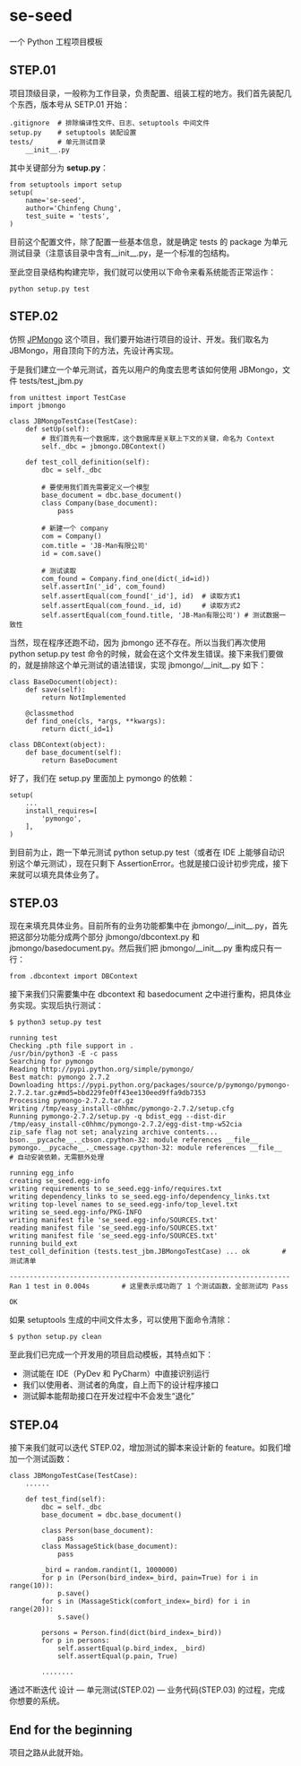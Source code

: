 se-seed
==========

一个 Python 工程项目模板
 
STEP.01
----------

项目顶级目录，一般称为工作目录，负责配置、组装工程的地方。我们首先装配几个东西，版本号从 SETP.01 开始：

    .gitignore  # 排除编译性文件、日志、setuptools 中间文件
    setup.py    # setuptools 装配设置
    tests/      # 单元测试目录
        __init__.py
    
其中关键部分为 **setup.py**：

    from setuptools import setup
    setup(
        name='se-seed',
        author='Chinfeng Chung',
        test_suite = 'tests',
    )
    
目前这个配置文件，除了配置一些基本信息，就是确定 tests 的 package 为单元测试目录（注意该目录中含有\_\_init\_\_.py，是一个标准的包结构。

至此空目录结构构建完毕，我们就可以使用以下命令来看系统能否正常运作：

    python setup.py test
    
STEP.02
----------

仿照 [JPMongo](http://git.xizhe.it/jacksonpan/jpmongo) 这个项目，我们要开始进行项目的设计、开发。我们取名为 JBMongo，用自顶向下的方法，先设计再实现。

于是我们建立一个单元测试，首先以用户的角度去思考该如何使用 JBMongo，文件 tests/test_jbm.py

    from unittest import TestCase
    import jbmongo
    
    class JBMongoTestCase(TestCase):
        def setUp(self):
            # 我们首先有一个数据库，这个数据库是关联上下文的关键，命名为 Context
            self._dbc = jbmongo.DBContext()
    
        def test_coll_definition(self):
            dbc = self._dbc
    
            # 要使用我们首先需要定义一个模型
            base_document = dbc.base_document()
            class Company(base_document):
                pass
    
            # 新建一个 company
            com = Company()
            com.title = 'JB-Man有限公司'
            id = com.save()
    
            # 测试读取
            com_found = Company.find_one(dict(_id=id))
            self.assertIn('_id', com_found)
            self.assertEqual(com_found['_id'], id)  # 读取方式1
            self.assertEqual(com_found._id, id)     # 读取方式2
            self.assertEqual(com_found.title, 'JB-Man有限公司') # 测试数据一致性

当然，现在程序还跑不动，因为 jbmongo 还不存在。所以当我们再次使用 python setup.py test 命令的时候，就会在这个文件发生错误。接下来我们要做的，就是排除这个单元测试的语法错误，实现 jbmongo/\_\_init\_\_.py 如下：

    class BaseDocument(object):
        def save(self):
            return NotImplemented
    
        @classmethod
        def find_one(cls, *args, **kwargs):
            return dict(_id=1)
    
    class DBContext(object):
        def base_document(self):
            return BaseDocument
            
好了，我们在 setup.py 里面加上 pymongo 的依赖：

    setup(
        ...
        install_requires=[
            'pymongo',
        ],
    )
    
到目前为止，跑一下单元测试 python setup.py test（或者在 IDE 上能够自动识别这个单元测试），现在只剩下 AssertionError。也就是接口设计初步完成，接下来就可以填充具体业务了。

STEP.03
---------

现在来填充具体业务。目前所有的业务功能都集中在 jbmongo/\_\_init\_\_.py，首先把这部分功能分成两个部分 jbmongo/dbcontext.py 和 jbmongo/basedocument.py。然后我们把 jbmongo/\_\_init\_\_.py 重构成只有一行：

    from .dbcontext import DBContext
    
接下来我们只需要集中在 dbcontext 和 basedocument 之中进行重构，把具体业务实现。实现后执行测试：

    $ python3 setup.py test
    
    running test
    Checking .pth file support in .
    /usr/bin/python3 -E -c pass
    Searching for pymongo
    Reading http://pypi.python.org/simple/pymongo/
    Best match: pymongo 2.7.2
    Downloading https://pypi.python.org/packages/source/p/pymongo/pymongo-2.7.2.tar.gz#md5=bbd229fe0ff43ee130eed9ffa9db7353
    Processing pymongo-2.7.2.tar.gz
    Writing /tmp/easy_install-c0hhmc/pymongo-2.7.2/setup.cfg
    Running pymongo-2.7.2/setup.py -q bdist_egg --dist-dir /tmp/easy_install-c0hhmc/pymongo-2.7.2/egg-dist-tmp-w52cia
    zip_safe flag not set; analyzing archive contents...
    bson.__pycache__._cbson.cpython-32: module references __file__
    pymongo.__pycache__._cmessage.cpython-32: module references __file__        # 自动安装依赖，无需额外处理
    
    running egg_info
    creating se_seed.egg-info
    writing requirements to se_seed.egg-info/requires.txt
    writing dependency_links to se_seed.egg-info/dependency_links.txt
    writing top-level names to se_seed.egg-info/top_level.txt
    writing se_seed.egg-info/PKG-INFO
    writing manifest file 'se_seed.egg-info/SOURCES.txt'
    reading manifest file 'se_seed.egg-info/SOURCES.txt'
    writing manifest file 'se_seed.egg-info/SOURCES.txt'
    running build_ext
    test_coll_definition (tests.test_jbm.JBMongoTestCase) ... ok        # 测试清单
    
    ----------------------------------------------------------------------
    Ran 1 test in 0.004s        # 这里表示成功跑了 1 个测试函数，全部测试均 Pass
    
    OK
    
如果 setuptools 生成的中间文件太多，可以使用下面命令清除：

    $ python setup.py clean

至此我们已完成一个开发用的项目启动模板，其特点如下：

* 测试能在 IDE（PyDev 和 PyCharm）中直接识别运行
* 我们以使用者、测试者的角度，自上而下的设计程序接口
* 测试脚本能帮助接口在开发过程中不会发生“退化”

STEP.04
---------

接下来我们就可以迭代 STEP.02，增加测试的脚本来设计新的 feature。如我们增加一个测试函数：

    class JBMongoTestCase(TestCase):
        ......
        
        def test_find(self):
            dbc = self._dbc
            base_document = dbc.base_document()
    
            class Person(base_document):
                pass
            class MassageStick(base_document):
                pass
    
            _bird = random.randint(1, 1000000)
            for p in (Person(bird_index=_bird, pain=True) for i in range(10)):
                p.save()
            for s in (MassageStick(comfort_index=_bird) for i in range(20)):
                s.save()
    
            persons = Person.find(dict(bird_index=_bird))
            for p in persons:
                self.assertEqual(p.bird_index, _bird)
                self.assertEqual(p.pain, True)
                
            ........
            
通过不断迭代 设计 — 单元测试(STEP.02) — 业务代码(STEP.03) 的过程，完成你想要的系统。 

End for the beginning
----------

项目之路从此就开始。